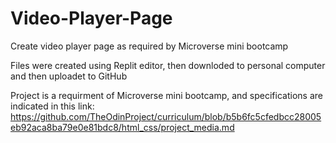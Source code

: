 # Video-Player-Page
Create video player page as required by Microverse mini bootcamp

Files were created using Replit editor, then downloded to personal computer and then uploadet to GitHub

Project is a requirment of Microverse mini bootcamp, and specifications are indicated in this link:
https://github.com/TheOdinProject/curriculum/blob/b5b6fc5cfedbcc28005eb92aca8ba79e0e81bdc8/html_css/project_media.md
